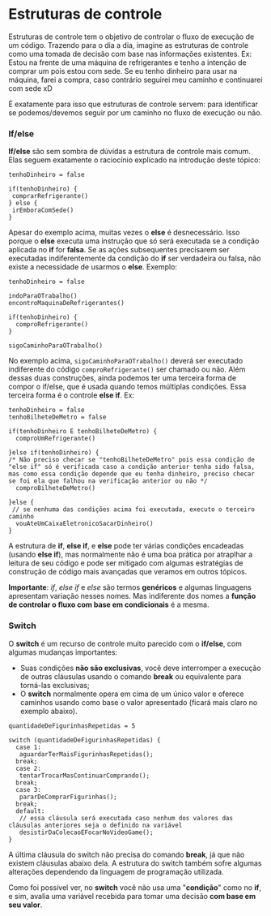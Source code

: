 

 # Estruturas de controle

Estruturas de controle tem o objetivo de controlar o fluxo de execução de um código. Trazendo para o dia a dia, imagine as estruturas de controle como uma tomada de decisão com base nas informações existentes. Ex:
Estou na frente de uma máquina de refrigerantes e tenho a intenção de comprar um pois estou com sede.
Se eu tenho dinheiro para usar na máquina, farei a compra, caso contrário seguirei meu caminho e continuarei com sede xD

É exatamente para isso que estruturas de controle servem: para identificar se podemos/devemos seguir por um caminho no fluxo de execução ou não.

 ### If/else

**If/else** são sem sombra de dúvidas a estrutura de controle mais comum. Elas seguem exatamente o raciocínio explicado na introdução deste tópico:

```
tenhoDinheiro = false

if(tenhoDinheiro) {
 comprarRefrigerante()
} else {
 irEmboraComSede()
}
```

Apesar do exemplo acima, muitas vezes o **else** é desnecessário. Isso porque o **else** executa uma instrução que só será executada se a condição aplicada no **if** for **falsa**. Se as ações subsequentes precisarem ser executadas indiferentemente da condição do **if** ser verdadeira ou falsa, não existe a necessidade de usarmos o **else**. Exemplo:

```
tenhoDinheiro = false

indoParaOTrabalho()
encontroMaquinaDeRefrigerantes()

if(tenhoDinheiro) {
  comproRefrigerante()
}

sigoCaminhoParaOTrabalho()
```

No exemplo acima, `sigoCaminhoParaOTrabalho()` deverá ser executado indiferente do código `comproRefrigerante()` ser chamado ou não. Além dessas duas construções, ainda podemos ter uma terceira forma de compor o if/else, que é usada quando temos múltiplas condições. Essa terceira forma é o controle **else if**. Ex:

```
tenhoDinheiro = false
tenhoBilheteDeMetro = false

if(tenhoDinheiro E tenhoBilheteDeMetro) {
  comproUmRefrigerante()

}else if(tenhoDinheiro) { 
/* Não preciso checar se "tenhoBilheteDeMetro" pois essa condição de "else if" só é verificada caso a condição anterior tenha sido falsa, mas como essa condição depende que eu tenha dinheiro, preciso checar se foi ela que falhou na verificação anterior ou não */
  comproBilheteDeMetro()
 
}else {
 // se nenhuma das condições acima foi executada, executo o terceiro caminho
  vouAteUmCaixaEletronicoSacarDinheiro()
}
```

A estrutura de **if**, **else if**, e **else** pode ter várias condições encadeadas (usando **else if**), mas normalmente não é uma boa prática por atraplhar a leitura de seu código e pode ser mitigado com algumas estratégias de construção de código mais avançadas que veramos em outros tópicos.

**Importante**: *if*, *else if* e *else* são termos **genéricos** e algumas linguagens apresentam variação nesses nomes. Mas indiferente dos nomes a **função de controlar o fluxo com base em condicionais** é a mesma.



 ### Switch

O **switch** é um recurso de controle muito parecido com o **if/else**, com algumas mudanças importantes:

- Suas condições **não são exclusivas**, você deve interromper a execução de outras cláusulas usando o comando **break** ou equivalente para torná-las exclusivas;
- O **switch** normalmente opera em cima de um único valor e oferece caminhos usando como base o valor apresentado (ficará mais claro no exemplo abaixo).

```
quantidadeDeFigurinhasRepetidas = 5

switch (quantidadeDeFigurinhasRepetidas) {
  case 1:
   aguardarTerMaisFigurinhasRepetidas();
  break;
  case 2:
   tentarTrocarMasContinuarComprando();
  break;
  case 3:
   pararDeComprarFigurinhas();
  break;
  default: 
   // essa cláusula será executada caso nenhum dos valores das cláusulas anteriores seja o definido na variável
   desistirDaColecaoEFocarNoVideoGame();
}
```

A última cláusula do switch não precisa do comando **break**, já que não existem cláusulas abaixo dela. A estrutura do switch também sofre algumas alterações dependendo da linguagem de programação utilizada.

Como foi possível ver, no **switch** você não usa uma "**condição**" como no **if**, e sim, avalia uma variável recebida para tomar uma decisão **com base em seu valor**. 
